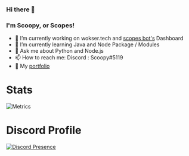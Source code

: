 ### Hi there 👋
### I'm Scoopy, or Scopes!

- 🔭 I’m currently working on wokser.tech and [scopes bot's](https://scopes.cf) Dashboard
- 🌱 I’m currently learning Java and Node Package / Modules
- 💬 Ask me about Python and Node.js
- 📫 How to reach me: Discord : Scoopy#5119
- 🔗 My [portfolio](https://scoopydev.gq)
# Stats
![Metrics](https://metrics.lecoq.io/ScopesCodez?template=classic&isocalendar=1&languages=1&introduction=1&stars=1&people=1&achievements=1&lines=1&pagespeed=1&isocalendar.duration=half-year&languages.limit=8&languages.sections=most-used&languages.colors=github&languages.threshold=0%25&languages.indepth=false&languages.recent.load=300&languages.recent.days=14&introduction.title=true&stars.limit=4&people.limit=24&people.size=28&people.types=followers%2C%20following&people.identicons=false&people.shuffle=false&achievements.threshold=C&achievements.secrets=true&achievements.limit=0&pagespeed.url=.user.website&pagespeed.detailed=false&pagespeed.screenshot=false&config.timezone=Africa%2FCairo&config.twemoji=true)
# Discord Profile
[![Discord Presence](https://lanyard-profile-readme.vercel.app/api/510736807999307786)](https://discord.com/users/510736807999307786)

